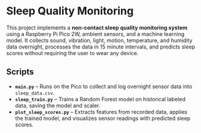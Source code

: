 # Sleep Quality Monitoring

This project implements a **non-contact sleep quality monitoring system** using a Raspberry Pi Pico 2W, ambient sensors, and a machine learning model. It collects sound, vibration, light, motion, temperature, and humidity data overnight, processes the data in 15 minute intervals, and predicts sleep scores without requiring the user to wear any device.

## Scripts

* **`main.py`** – Runs on the Pico to collect and log overnight sensor data into `sleep_data.csv`.
* **`sleep_train.py`** – Trains a Random Forest model on historical labeled data, saving the model and scaler.
* **`plot_sleep_scores.py`** – Extracts features from recorded data, applies the trained model, and visualizes sensor readings with predicted sleep scores.
